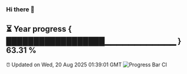 ### Hi there 👋
⏳ Year progress { ██████████████████▁▁▁▁▁▁▁▁▁▁▁▁ } 63.31 %
---
⏰ Updated on Wed, 20 Aug 2025 01:39:01 GMT
![Progress Bar CI](https://github.com/liununu/liununu/workflows/Progress%20Bar%20CI/badge.svg)
